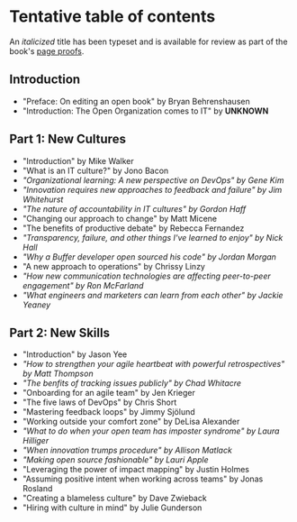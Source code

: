 # Tentative table of contents

An _italicized_ title has been typeset and is available for review as part of the book's [page proofs](https://github.com/open-organization-ambassadors/open-org-it-culture).

## Introduction

* "Preface: On editing an open book" by Bryan Behrenshausen
* "Introduction: The Open Organization comes to IT" by **UNKNOWN**

## Part 1: New Cultures

* "Introduction" by Mike Walker
* "What is an IT culture?" by Jono Bacon
* _"Organizational learning: A new perspective on DevOps" by Gene Kim_
* _"Innovation requires new approaches to feedback and failure" by Jim Whitehurst_
* _"The nature of accountability in IT cultures" by Gordon Haff_
* "Changing our approach to change" by Matt Micene
* "The benefits of productive debate" by Rebecca Fernandez
* _"Transparency, failure, and other things I've learned to enjoy" by Nick Hall_
* _"Why a Buffer developer open sourced his code" by Jordan Morgan_
* "A new approach to operations" by Chrissy Linzy
* _"How new communication technologies are affecting peer-to-peer engagement" by Ron McFarland_
* _"What engineers and marketers can learn from each other" by Jackie Yeaney_

## Part 2: New Skills

* "Introduction" by Jason Yee
* _"How to strengthen your agile heartbeat with powerful retrospectives" by Matt Thompson_
* _"The benfits of tracking issues publicly" by Chad Whitacre_
* "Onboarding for an agile team" by Jen Krieger
* "The five laws of DevOps" by Chris Short
* "Mastering feedback loops" by Jimmy Sjölund
* "Working outside your comfort zone" by DeLisa Alexander
* _"What to do when your open team has imposter syndrome" by Laura Hilliger_
* _"When innovation trumps procedure" by Allison Matlack_
* _"Making open source fashionable" by Lauri Apple_
* "Leveraging the power of impact mapping" by Justin Holmes
* "Assuming positive intent when working across teams" by Jonas Rosland
* "Creating a blameless culture" by Dave Zwieback
* "Hiring with culture in mind" by Julie Gunderson
